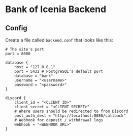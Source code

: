 # Bank of Icenia Backend

## Config

Create a file called `backend.conf` that looks like this:
```hocon
# The site's port
port = 8080

database {
    host = "127.0.0.1"
    port = 5432 # PostgreSQL's default port
    database = "bank"
    username = "<username>"
    password = "<password>"
}

discord {
    client_id = "<CLIENT ID>"
    client_secret = "<CLIENT SECRET>"
    # Where users should be redirected to from Discord
    post_auth_dest = "http://localhost:8080/callback"
    # Webhook for deposit / withdrawal logs
    webhook = "<WEBHOOK URL>"
}
```
